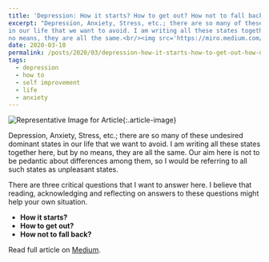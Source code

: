 ```yaml
---
title: 'Depression: How it starts? How to get out? How not to fall back?'
excerpt: "Depression, Anxiety, Stress, etc.; there are so many of these undesired dominant states
in our life that we want to avoid. I am writing all these states together here, but by
no means, they are all the same.<br/><img src='https://miro.medium.com/v2/resize:fit:1400/0*9oHE--H1VInA1VBV' width='50%'>"
date: 2020-03-10
permalink: /posts/2020/03/depression-how-it-starts-how-to-get-out-how-not-to-fall-back/
tags:
  - depression
  - how to
  - self improvement
  - life
  - anxiety
---
```


![Representative Image for
Article](https://miro.medium.com/v2/resize:fit:1400/0*9oHE--H1VInA1VBV){:.article-image}

Depression, Anxiety, Stress, etc.; there are so many of these undesired dominant states
in our life that we want to avoid. I am writing all these states together here, but by
no means, they are all the same. Our aim here is not to be pedantic about differences
among them, so I would be referring to all such states as unpleasant states.

There are three critical questions that I want to answer here. I believe that reading,
acknowledging and reflecting on answers to these questions might help your own
situation.

- **How it starts?**
- **How to get out?**
- **How not to fall back?**

Read full article on
[Medium](https://at-k.medium.com/depression-how-it-starts-how-to-get-out-how-not-to-fall-back-f45f6b48192).
